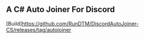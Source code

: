 ## A C# Auto Joiner For Discord

[Build]https://github.com/RunDTM/DiscordAutoJoiner-CS/releases/tag/autojoiner
